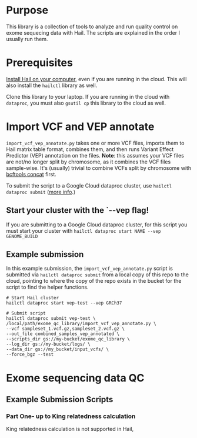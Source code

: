 # Purpose
This library is a collection of tools to analyze and run quality control on exome sequecing data with Hail. The scripts 
are explained in the order I usually run them.

# Prerequisites
[Install Hail on your computer](https://hail.is/docs/0.2/getting_started.html),
 even if you are running in the cloud. This will also install the `hailctl` library 
as well.

Clone this library to your laptop. If you are running in the cloud with `dataproc`, you must also `gsutil cp` this 
library to the cloud as well.

# Import VCF and VEP annotate
`import_vcf_vep_annotate.py` takes one or more VCF files, imports them to Hail matrix table format, combines them, and 
then runs Variant Effect Predictor (VEP) annotation on the files. **Note**: this assumes your VCF files are 
not/no longer split by chromosome, as
it combines the VCF files sample-wise. It's (usually) trivial to combine VCFs split by chromosome with
[bcftools concat](http://www.htslib.org/doc/bcftools.html#concat) first.

To submit the script to a Google Cloud dataproc cluster, use `hailctl dataproc submit` 
([more info](https://hail.is/docs/0.2/cloud/google_cloud.html).) 

## Start your cluster with the `--vep flag!
If you are submitting to a Google Cloud dataproc cluster, for this script you must start your cluster with 
`hailctl dataproc start NAME --vep GENOME_BUILD`

## Example submission
In this example submission, the `import_vcf_vep_annotate.py` script is submitted via `hailctl dataproc submit` from a
local copy of this repo to the cloud, pointing to where the copy of the repo exists
in the bucket for the script to find the helper functions.

```
# Start Hail cluster
hailctl dataproc start vep-test --vep GRCh37

# Submit script
hailctl dataproc submit vep-test \
/local/path/exome_qc_library/import_vcf_vep_annotate.py \
--vcf sampleset_1.vcf.gz,sampleset_2.vcf.gz \
--out_file combined_samples_vep_annotated \
--scripts_dir gs://my-bucket/exome_qc_library \
--log_dir gs://my-bucket/logs/ \
--data_dir gs://my_bucket/input_vcfs/ \
--force_bgz --test
```

# Exome sequencing data QC

## 

## Example Submission Scripts
### Part One- up to King relatedness calculation
King relatedness calculation is not supported in Hail,